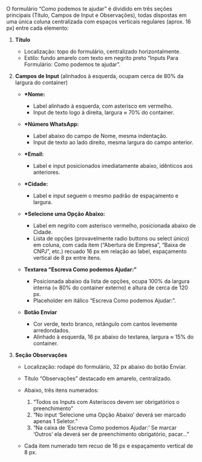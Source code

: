 O formulário “Como podemos te ajudar” é dividido em três seções principais (Título, Campos de Input e Observações), todas dispostas em uma única coluna centralizada com espaços verticais regulares (aprox. 16 px) entre cada elemento:

1. **Título**

   * Localização: topo do formulário, centralizado horizontalmente.
   * Estilo: fundo amarelo com texto em negrito preto “Inputs Para Formulário: Como podemos te ajudar”.

2. **Campos de Input** (alinhados à esquerda, ocupam cerca de 80% da largura do container)

   * **\*Nome:**

     * Label alinhado à esquerda, com asterisco em vermelho.
     * Input de texto logo à direita, largura ≈ 70% do container.
   * **\*Número WhatsApp:**

     * Label abaixo do campo de Nome, mesma indentação.
     * Input de texto ao lado direito, mesma largura do campo anterior.
   * **\*Email:**

     * Label e input posicionados imediatamente abaixo, idênticos aos anteriores.
   * **\*Cidade:**

     * Label e input seguem o mesmo padrão de espaçamento e largura.
   * **\*Selecione uma Opção Abaixo:**

     * Label em negrito com asterisco vermelho, posicionada abaixo de Cidade.
     * Lista de opções (provavelmente radio buttons ou select único) em coluna, com cada item (“Abertura de Empresa”, “Baixa de CNPJ”, etc.) recuado 16 px em relação ao label, espaçamento vertical de 8 px entre itens.
   * **Textarea “Escreva Como podemos Ajudar:”**

     * Posicionada abaixo da lista de opções, ocupa 100% da largura interna (≈ 80% do container externo) e altura de cerca de 120 px.
     * Placeholder em itálico “Escreva Como podemos Ajudar:”.
   * **Botão Enviar**

     * Cor verde, texto branco, retângulo com cantos levemente arredondados.
     * Alinhado à esquerda, 16 px abaixo do textarea, largura ≈ 15% do container.

3. **Seção Observações**

   * Localização: rodapé do formulário, 32 px abaixo do botão Enviar.
   * Título “Observações” destacado em amarelo, centralizado.
   * Abaixo, três itens numerados:

     1. “Todos os Inputs com Asteriscos devem ser obrigatórios o preenchimento”
     2. “No input ‘Selecione uma Opção Abaixo’ deverá ser marcado apenas 1 Seletor.”
     3. “Na caixa de ‘Escreva Como podemos Ajudar:’ Se marcar ‘Outros’ ela deverá ser de preenchimento obrigatório, pacar…”
   * Cada item numerado tem recuo de 16 px e espaçamento vertical de 8 px.

